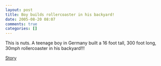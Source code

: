 ```yaml
---
layout: post
title: Boy builds rollercoaster in his backyard!
date: 2005-08-20 08:07
comments: true
categories: []
---
```

This is nuts. A teenage boy in Germany built a 16 foot tall, 300 foot long, 30mph rollercoaster in his backyard!!!

<a href="http://www.ananova.com/news/story/sm_1505904.html?menu=">Story</a>
